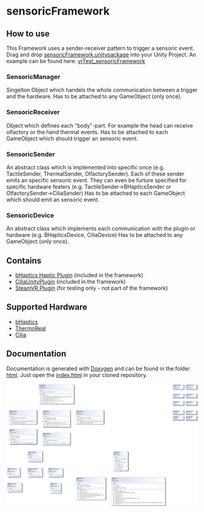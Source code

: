 # sensoricFramework

## How to use
This Framework uses a sender-receiver pattern to trigger a sensoric event.
Drag and drop [sensoricFramework.unitypackage](/sensoricFramework.unitypackage) into your Unity Project.
An example can be found here: [vrTest_sensoricFramework](https://github.com/Ultimatonium/vrTest_sensoricFramework)

### SensoricManager
Singelton Object which handels the whole communication between a trigger and the hardware.
Has to be attached to any GameObject (only once).

### SensoricReceiver
Object which defines each "body"-part. For example the head can receive olfactory or the hand thermal events.
Has to be attached to each GameObject which should trigger an sensoric event.

### SensoricSender
An abstract class which is implemented into specific once (e.g. TactileSender, ThermalSender, OlfactorySender). Each of these sender emits an specific sensoric event. 
They can even be furture specified for specific hardware featers (e.g. TactileSender->BHapticsSender or OlfactorySender->CiliaSender)
Has to be attached to each GameObject which should emit an sensoric event.

### SensoricDevice
An abstract class which implements each communication with the plugin or hardware (e.g. BHapticsDevice, CiliaDevice)
Has to be attached to any GameObject (only once).

## Contains
* [bHaptics Haptic Plugin](https://assetstore.unity.com/packages/tools/integration/bhaptics-haptic-plugin-76647) (included in the framework)
* [CiliaUnityPlugin](https://hapticsol.com/software) (included in the framework)
* [SteamVR Plugin](https://assetstore.unity.com/packages/tools/integration/steamvr-plugin-32647) (for testing only - not part of the framework)

## Supported Hardware
* [bHaptics](https://www.bhaptics.com/)
* [ThermoReal](http://thermoreal.com/)
* [Cilia](https://hapticsol.com/)

## Documentation
Documentation is generated with [Doxygen](https://www.doxygen.nl/index.html) and can be found in the folder [html](/html). Just open the [index.html](/html/index.html) in your cloned repository.

![class diagram](/sensoricFramework/Assets/sensoricFramework/sensoricFramework.png)
